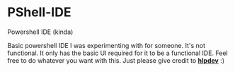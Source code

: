 # PShell-IDE
Powershell IDE (kinda)

Basic powershell IDE I was experimenting with for someone. It's not functional. It only has the basic UI required for it to be a functional IDE. Feel free to do whatever you want with this. Just please give credit to <b>[hlpdev](https://github.com/hlpdev)</b> :)
